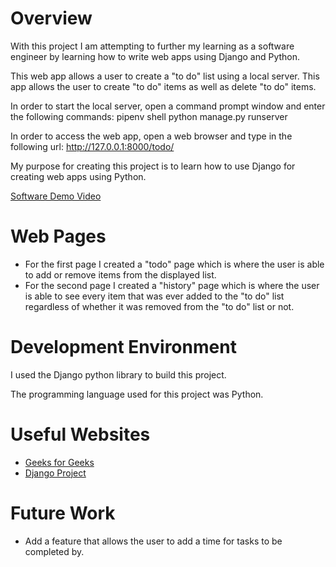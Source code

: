 # Overview
With this project I am attempting to further my learning as a software engineer by learning
how to write web apps using Django and Python.

This web app allows a user to create a "to do" list using a local server.
This app allows the user to create "to do" items as well as delete "to do" items.

In order to start the local server, open a command prompt window and enter the
following commands:
pipenv shell
python manage.py runserver

In order to access the web app, open a web browser and type in the following
url: http://127.0.0.1:8000/todo/

My purpose for creating this project is to learn how to use Django for creating
web apps using Python.

[Software Demo Video](https://youtu.be/soWiWdl4HB0)

# Web Pages

* For the first page I created a "todo" page which is where the user is able to add or remove items from the displayed list.
* For the second page I created a "history" page which is where the user is able to see every item that was ever added to the "to do" list regardless of
  whether it was removed from the "to do" list or not.

# Development Environment

I used the Django python library to build this project.

The programming language used for this project was Python.

# Useful Websites

* [Geeks for Geeks](https://www.geeksforgeeks.org/django-basics/)
* [Django Project](https://docs.djangoproject.com/en/4.0/)

# Future Work

* Add a feature that allows the user to add a time for tasks to be completed by.

